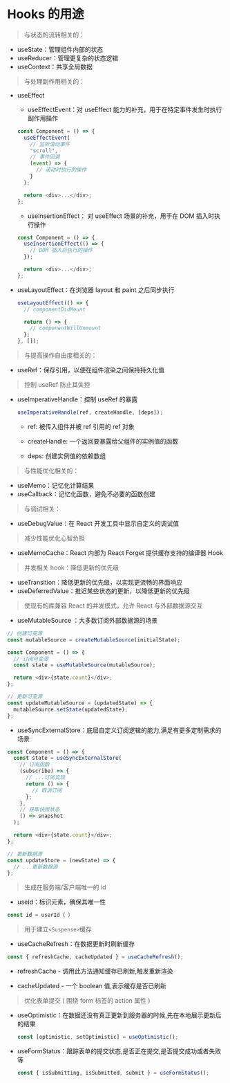 # Hooks 的用途

> 与状态的流转相关的：

- useState：管理组件内部的状态
- useReducer：管理更复杂的状态逻辑
- useContext：共享全局数据

> 与处理副作用相关的：

- useEffect

  - useEffectEvent：对 useEffect 能力的补充，用于在特定事件发生时执行副作用操作

  ```ts
  const Component = () => {
    useEffectEvent(
      // 监听滚动事件
      "scroll",
      // 事件回调
      (event) => {
        // 滚动时执行的操作
      }
    );

    return <div>...</div>;
  };
  ```

  - useInsertionEffect： 对 useEffect 场景的补充，用于在 DOM 插入时执行操作

  ```ts
  const Component = () => {
    useInsertionEffect(() => {
      // DOM 插入后执行的操作
    });

    return <div>...</div>;
  };
  ```

- useLayoutEffect：在浏览器 layout 和 paint 之后同步执行

  ```ts
  useLayoutEffect(() => {
    // componentDidMount

    return () => {
      // componentWillUnmount
    };
  }, []);
  ```

> 与提高操作自由度相关的：

- useRef：保存引用，以便在组件渲染之间保持持久化值

> 控制 useRef 防止其失控

- useImperativeHandle：控制 useRef 的暴露

  ```ts
  useImperativeHandle(ref, createHandle, [deps]);
  ```

  - ref: 被传入组件并被 ref 引用的 ref 对象

  - createHandle: 一个返回要暴露给父组件的实例值的函数

  - deps: 创建实例值的依赖数组

> 与性能优化相关的：

- useMemo：记忆化计算结果
- useCallback：记忆化函数，避免不必要的函数创建

> 与调试相关：

- useDebugValue：在 React 开发工具中显示自定义的调试值

> 减少性能优化心智负担

- useMemoCache：React 内部为 React Forget 提供缓存支持的编译器 Hook

> 并发相关 hook：降低更新的优先级

- useTransition：降低更新的优先级，以实现更流畅的界面响应
- useDeferredValue：推迟某些状态的更新，以降低更新的优先级

> 使现有的库兼容 React 的并发模式，允许 React 与外部数据源交互

- useMutableSource ：大多数订阅外部数据源的场景

```ts
// 创建可变源
const mutableSource = createMutableSource(initialState);

const Component = () => {
  // 订阅可变源
  const state = useMutableSource(mutableSource);

  return <div>{state.count}</div>;
};

// 更新可变源
const updateMutableSource = (updatedState) => {
  mutableSource.setState(updatedState);
};
```

- useSyncExternalStore：底层自定义订阅逻辑的能力,满足有更多定制需求的场景

```ts
const Component = () => {
  const state = useSyncExternalStore(
    // 订阅函数
    (subscribe) => {
      // ...订阅实现
      return () => {
        // 取消订阅
      };
    },
    // 获取快照状态
    () => snapshot
  );

  return <div>{state.count}</div>;
};

// 更新数据源
const updateStore = (newState) => {
  // ...更新数据源
};
```

> 生成在服务端/客户端唯一的 id

- useId：标识元素，确保其唯一性

```ts
const id = userId（ ）

```

> 用于建立`<Suspense>`缓存

- useCacheRefresh：在数据更新时刷新缓存

```ts
const { refreshCache, cacheUpdated } = useCacheRefresh();
```

- refreshCache - 调用此方法通知缓存已刷新,触发重新渲染

- cacheUpdated - 一个 boolean 值,表示缓存是否已刷新

> 优化表单提交 ( 围绕 form 标签的 action 属性 )

- useOptimistic：在数据还没有真正更新到服务器的时候,先在本地展示更新后的结果

  ```ts
  const [optimistic, setOptimistic] = useOptimistic();
  ```

- useFormStatus：跟踪表单的提交状态,是否正在提交,是否提交成功或者失败等

  ```ts
  const { isSubmitting, isSubmitted, submit } = useFormStatus();
  ```

